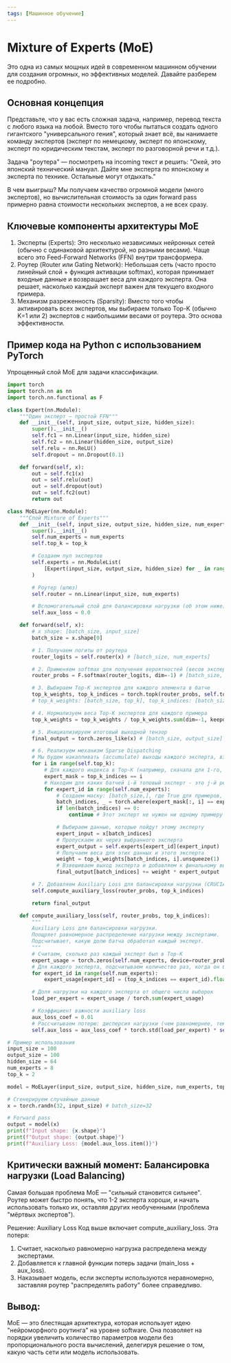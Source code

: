 ```yaml
---
tags: [Машинное обучение]
---
```


# Mixture of Experts (MoE)

Это одна из самых мощных идей в современном машинном обучении для создания огромных, но эффективных моделей. Давайте разберем ее подробно.

## Основная концепция

Представьте, что у вас есть сложная задача, например, перевод текста с любого языка на любой. Вместо того чтобы пытаться создать одного гигантского "универсального гения", который знает всё, вы нанимаете команду экспертов (эксперт по немецкому, эксперт по японскому, эксперт по юридическим текстам, эксперт по разговорной речи и т.д.).

Задача "роутера" — посмотреть на incoming текст и решить: "Окей, это японский технический мануал. Дайте мне эксперта по японскому и эксперта по технике. Остальные могут отдыхать."

В чем выигрыш? Мы получаем качество огромной модели (много экспертов), но вычислительная стоимость за один forward pass примерно равна стоимости нескольких экспертов, а не всех сразу.

## Ключевые компоненты архитектуры MoE

1. Эксперты (Experts): Это несколько независимых нейронных сетей (обычно с одинаковой архитектурой, но разными весами). Чаще всего это Feed-Forward Networks (FFN) внутри трансформера.
2. Роутер (Router или Gating Network): Небольшая сеть (часто просто линейный слой + функция активации softmax), которая принимает входные данные и возвращает веса для каждого эксперта. Она решает, насколько каждый эксперт важен для текущего входного примера.
3. Механизм разреженность (Sparsity): Вместо того чтобы активировать всех экспертов, мы выбираем только Top-K (обычно K=1 или 2) экспертов с наибольшими весами от роутера. Это основа эффективности.

## Пример кода на Python с использованием PyTorch

Упрощенный слой MoE для задачи классификации.

```python
import torch
import torch.nn as nn
import torch.nn.functional as F

class Expert(nn.Module):
    """Один эксперт — простой FFN"""
    def __init__(self, input_size, output_size, hidden_size):
        super().__init__()
        self.fc1 = nn.Linear(input_size, hidden_size)
        self.fc2 = nn.Linear(hidden_size, output_size)
        self.relu = nn.ReLU()
        self.dropout = nn.Dropout(0.1)

    def forward(self, x):
        out = self.fc1(x)
        out = self.relu(out)
        out = self.dropout(out)
        out = self.fc2(out)
        return out

class MoELayer(nn.Module):
    """Слой Mixture of Experts"""
    def __init__(self, input_size, output_size, hidden_size, num_experts, top_k=2):
        super().__init__()
        self.num_experts = num_experts
        self.top_k = top_k

        # Создаем пул экспертов
        self.experts = nn.ModuleList(
            [Expert(input_size, output_size, hidden_size) for _ in range(num_experts)]
        )

        # Роутер (шлюз)
        self.router = nn.Linear(input_size, num_experts)

        # Вспомогательный слой для балансировки нагрузки (об этом ниже)
        self.aux_loss = 0.0

    def forward(self, x):
        # x shape: [batch_size, input_size]
        batch_size = x.shape[0]

        # 1. Получаем логиты от роутера
        router_logits = self.router(x) # [batch_size, num_experts]

        # 2. Применяем softmax для получения вероятностей (весов экспертов)
        router_probs = F.softmax(router_logits, dim=-1) # [batch_size, num_experts]

        # 3. Выбираем Top-K экспертов для каждого элемента в батче
        top_k_weights, top_k_indices = torch.topk(router_probs, self.top_k, dim=-1)
        # top_k_weights: [batch_size, top_k], top_k_indices: [batch_size, top_k]

        # 4. Нормализуем веса Top-K экспертов для каждого примера
        top_k_weights = top_k_weights / top_k_weights.sum(dim=-1, keepdim=True)

        # 5. Инициализируем итоговый выходной тензор
        final_output = torch.zeros_like(x) # [batch_size, output_size]

        # 6. Реализуем механизм Sparse Dispatching
        # Мы будем накапливать (accumulate) выходы каждого эксперта, взвешенные на top_k_weights.
        for i in range(self.top_k):
            # Для каждого индекса в Top-K (например, сначала для 1-го, потом для 2-го)
            expert_mask = top_k_indices == i
            # Находим для каких батчей i-й топовый эксперт - это j-й реальный эксперт
            for expert_id in range(self.num_experts):
                # Создаем маску: [batch_size,], где True для примеров, которым нужен данный эксперт
                batch_indices, _ = torch.where(expert_mask[:, i] == expert_id)
                if len(batch_indices) == 0:
                    continue # Этот эксперт не нужен ни одному примеру в этой позиции Top-K

                # Выбираем данные, которые пойдут этому эксперту
                expert_input = x[batch_indices]
                # Пропускаем их через выбранного эксперта
                expert_output = self.experts[expert_id](expert_input)
                # Получаем веса для этих данных и этого эксперта
                weight = top_k_weights[batch_indices, i].unsqueeze(1)
                # Взвешиваем выход эксперта и добавляем к финальному выходу
                final_output[batch_indices] += weight * expert_output

        # 7. Добавляем Auxiliary Loss для балансировки нагрузки (CRUCIAL!)
        self.compute_auxiliary_loss(router_probs, top_k_indices)

        return final_output

    def compute_auxiliary_loss(self, router_probs, top_k_indices):
        """
        Auxiliary Loss для балансировки нагрузки.
        Поощряет равномерное распределение нагрузки между экспертами.
        Подсчитывает, какую долю батча обработал каждый эксперт.
        """
        # Считаем, сколько раз каждый эксперт был в Top-K
        expert_usage = torch.zeros(self.num_experts, device=router_probs.device)
        # Для каждого эксперта, подсчитываем количество раз, когда он был выбран
        for expert_id in range(self.num_experts):
            expert_usage[expert_id] = (top_k_indices == expert_id).float().sum()

        # Доля нагрузки на каждого эксперта от общего числа выборок
        load_per_expert = expert_usage / torch.sum(expert_usage)

        # Коэффициент важности auxiliary loss
        aux_loss_coef = 0.01
        # Рассчитываем потерю: дисперсия нагрузки (чем равномернее, тем лучше)
        self.aux_loss = aux_loss_coef * torch.std(load_per_expert) * self.num_experts

# Пример использования
input_size = 100
output_size = 100
hidden_size = 64
num_experts = 8
top_k = 2

model = MoELayer(input_size, output_size, hidden_size, num_experts, top_k)

# Сгенерируем случайные данные
x = torch.randn(32, input_size) # batch_size=32

# Forward pass
output = model(x)
print(f"Input shape: {x.shape}")
print(f"Output shape: {output.shape}")
print(f"Auxiliary Loss: {model.aux_loss.item()}")
```

## Критически важный момент: Балансировка нагрузки (Load Balancing)

Самая большая проблема MoE — "сильный становится сильнее". Роутер может быстро понять, что 1-2 эксперта хороши, и начать использовать только их, оставляя других необученными (проблема "мёртвых экспертов").

Решение: Auxiliary Loss
Код выше включает compute_auxiliary_loss. Эта потеря:

1. Считает, насколько равномерно нагрузка распределена между экспертами.
2. Добавляется к главной функции потерь задачи (main_loss + aux_loss).
3. Наказывает модель, если эксперты используются неравномерно, заставляя роутер "распределять работу" более справедливо.

## Вывод:

MoE — это блестящая архитектура, которая использует идею "нейроморфного роутинга" на уровне software. Она позволяет на порядки увеличить количество параметров модели без пропорционального роста вычислений, делегируя решение о том, какую часть сети или модель использовать.
